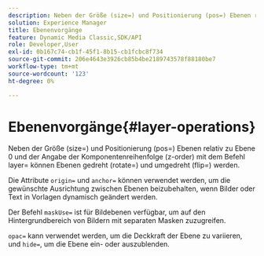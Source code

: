 ```yaml
---
description: Neben der Größe (size=) und Positionierung (pos=) Ebenen relativ zu Ebene 0 und der Angabe der Komponentenreihenfolge (z-order) mit dem Befehl layer= können Ebenen gedreht (rotate=) und umgedreht (flip=) werden.
solution: Experience Manager
title: Ebenenvorgänge
feature: Dynamic Media Classic,SDK/API
role: Developer,User
exl-id: 0b167c74-cb1f-45f1-8b15-cb1fcbc8f734
source-git-commit: 206e4643e3926cb85b4be2189743578f88180be7
workflow-type: tm+mt
source-wordcount: '123'
ht-degree: 0%

---
```


# Ebenenvorgänge{#layer-operations}

Neben der Größe (size=) und Positionierung (pos=) Ebenen relativ zu Ebene 0 und der Angabe der Komponentenreihenfolge (z-order) mit dem Befehl layer= können Ebenen gedreht (rotate=) und umgedreht (flip=) werden.

Die Attribute `origin=` und `anchor=` können verwendet werden, um die gewünschte Ausrichtung zwischen Ebenen beizubehalten, wenn Bilder oder Text in Vorlagen dynamisch geändert werden.

Der Befehl `maskUse=` ist für Bildebenen verfügbar, um auf den Hintergrundbereich von Bildern mit separaten Masken zuzugreifen.

`opac=` kann verwendet werden, um die Deckkraft der Ebene zu variieren, und `hide=`, um die Ebene ein- oder auszublenden.
